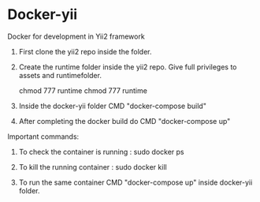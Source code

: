 # Docker-yii
Docker  for development in Yii2 framework 


1. First clone the yii2 repo inside the folder.

2. Create the runtime folder inside the yii2 repo. Give full privileges to assets and runtimefolder.

    chmod 777 runtime
    chmod 777 runtime

3. Inside the docker-yii folder CMD "docker-compose build"

4. After completing the docker build do CMD "docker-compose up"


Important commands: 

1. To check the container is running : sudo docker ps 

2.  To kill the running container : sudo docker kill <CONTAINER ID>

3. To run the same container CMD "docker-compose up" inside docker-yii folder. 
